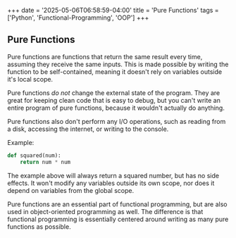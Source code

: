 +++
date = '2025-05-06T06:58:59-04:00'
title = 'Pure Functions'
tags = ['Python', 'Functional-Programming', 'OOP']
+++

## Pure Functions

Pure functions are functions that return the same result every time, assuming they receive the same inputs. This is made possible by writing the function to be self-contained, meaning it doesn't rely on variables outside it's local scope.

Pure functions _do not_ change the external state of the program. They are great for keeping clean code that is easy to debug, but you can't write an entire program of pure functions, because it wouldn't actually do anything.

Pure functions also don't perform any I/O operations, such as reading from a disk, accessing the internet, or writing to the console.

Example:

```py
def squared(num):
    return num * num
```

The example above will always return a squared number, but has no side effects. It won't modify any variables outside its own scope, nor does it depend on variables from the global scope.

Pure functions are an essential part of functional programming, but are also used in object-oriented programming as well. The difference is that functional programming is essentially centered around writing as many pure functions as possible.
